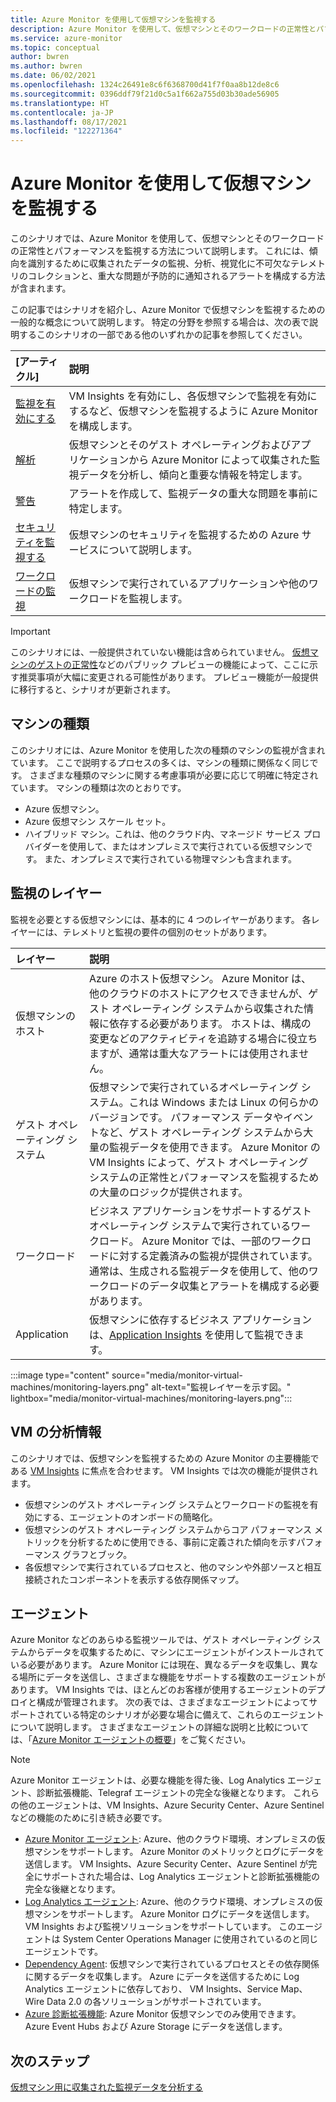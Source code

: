 ```yaml
---
title: Azure Monitor を使用して仮想マシンを監視する
description: Azure Monitor を使用して、仮想マシンとそのワークロードの正常性とパフォーマンスを監視する方法について説明します。
ms.service: azure-monitor
ms.topic: conceptual
author: bwren
ms.author: bwren
ms.date: 06/02/2021
ms.openlocfilehash: 1324c26491e8c6f6368700d41f7f0aa8b12de8c6
ms.sourcegitcommit: 0396ddf79f21d0c5a1f662a755d03b30ade56905
ms.translationtype: HT
ms.contentlocale: ja-JP
ms.lasthandoff: 08/17/2021
ms.locfileid: "122271364"
---
```

# <a name="monitor-virtual-machines-with-azure-monitor"></a>Azure Monitor を使用して仮想マシンを監視する
このシナリオでは、Azure Monitor を使用して、仮想マシンとそのワークロードの正常性とパフォーマンスを監視する方法について説明します。 これには、傾向を識別するために収集されたデータの監視、分析、視覚化に不可欠なテレメトリのコレクションと、重大な問題が予防的に通知されるアラートを構成する方法が含まれます。

この記事ではシナリオを紹介し、Azure Monitor で仮想マシンを監視するための一般的な概念について説明します。 特定の分野を参照する場合は、次の表で説明するこのシナリオの一部である他のいずれかの記事を参照してください。

| [アーティクル] | 説明 |
|:---|:---|
| [監視を有効にする](monitor-virtual-machine-configure.md) | VM Insights を有効にし、各仮想マシンで監視を有効にするなど、仮想マシンを監視するように Azure Monitor を構成します。  |
| [解析](monitor-virtual-machine-analyze.md) | 仮想マシンとそのゲスト オペレーティングおよびアプリケーションから Azure Monitor によって収集された監視データを分析し、傾向と重要な情報を特定します。 |
| [警告](monitor-virtual-machine-alerts.md)   | アラートを作成して、監視データの重大な問題を事前に特定します。 |
| [セキュリティを監視する](monitor-virtual-machine-security.md) | 仮想マシンのセキュリティを監視するための Azure サービスについて説明します。 |
| [ワークロードの監視](monitor-virtual-machine-workloads.md) | 仮想マシンで実行されているアプリケーションや他のワークロードを監視します。 |

> [!IMPORTANT]
> このシナリオには、一般提供されていない機能は含められていません。 [仮想マシンのゲストの正常性](vminsights-health-overview.md)などのパブリック プレビューの機能によって、ここに示す推奨事項が大幅に変更される可能性があります。 プレビュー機能が一般提供に移行すると、シナリオが更新されます。

## <a name="types-of-machines"></a>マシンの種類
このシナリオには、Azure Monitor を使用した次の種類のマシンの監視が含まれています。 ここで説明するプロセスの多くは、マシンの種類に関係なく同じです。 さまざまな種類のマシンに関する考慮事項が必要に応じて明確に特定されています。 マシンの種類は次のとおりです。 

- Azure 仮想マシン。
- Azure 仮想マシン スケール セット。
- ハイブリッド マシン。これは、他のクラウド内、マネージド サービス プロバイダーを使用して、またはオンプレミスで実行されている仮想マシンです。 また、オンプレミスで実行されている物理マシンも含まれます。

## <a name="layers-of-monitoring"></a>監視のレイヤー
監視を必要とする仮想マシンには、基本的に 4 つのレイヤーがあります。 各レイヤーには、テレメトリと監視の要件の個別のセットがあります。 

| レイヤー | 説明 |
|:---|:---|
| 仮想マシンのホスト | Azure のホスト仮想マシン。 Azure Monitor は、他のクラウドのホストにアクセスできませんが、ゲスト オペレーティング システムから収集された情報に依存する必要があります。 ホストは、構成の変更などのアクティビティを追跡する場合に役立ちますが、通常は重大なアラートには使用されません。 |
| ゲスト オペレーティング システム | 仮想マシンで実行されているオペレーティング システム。これは Windows または Linux の何らかのバージョンです。 パフォーマンス データやイベントなど、ゲスト オペレーティング システムから大量の監視データを使用できます。 Azure Monitor の VM Insights によって、ゲスト オペレーティング システムの正常性とパフォーマンスを監視するための大量のロジックが提供されます。 |
| ワークロード | ビジネス アプリケーションをサポートするゲスト オペレーティング システムで実行されているワークロード。 Azure Monitor では、一部のワークロードに対する定義済みの監視が提供されています。 通常は、生成される監視データを使用して、他のワークロードのデータ収集とアラートを構成する必要があります。 |
| Application | 仮想マシンに依存するビジネス アプリケーションは、[Application Insights](../app/app-insights-overview.md) を使用して監視できます。 

:::image type="content" source="media/monitor-virtual-machines/monitoring-layers.png" alt-text="監視レイヤーを示す図。" lightbox="media/monitor-virtual-machines/monitoring-layers.png":::

## <a name="vm-insights"></a>VM の分析情報
このシナリオでは、仮想マシンを監視するための Azure Monitor の主要機能である [VM Insights](../vm/vminsights-overview.md) に焦点を合わせます。 VM Insights では次の機能が提供されます。

- 仮想マシンのゲスト オペレーティング システムとワークロードの監視を有効にする、エージェントのオンボードの簡略化。 
- 仮想マシンのゲスト オペレーティング システムからコア パフォーマンス メトリックを分析するために使用できる、事前に定義された傾向を示すパフォーマンス グラフとブック。
- 各仮想マシンで実行されているプロセスと、他のマシンや外部ソースと相互接続されたコンポーネントを表示する依存関係マップ。

## <a name="agents"></a>エージェント
Azure Monitor などのあらゆる監視ツールでは、ゲスト オペレーティング システムからデータを収集するために、マシンにエージェントがインストールされている必要があります。 Azure Monitor には現在、異なるデータを収集し、異なる場所にデータを送信し、さまざまな機能をサポートする複数のエージェントがあります。 VM Insights では、ほとんどのお客様が使用するエージェントのデプロイと構成が管理されます。 次の表では、さまざまなエージェントによってサポートされている特定のシナリオが必要な場合に備えて、これらのエージェントについて説明します。 さまざまなエージェントの詳細な説明と比較については、「[Azure Monitor エージェントの概要](../agents/agents-overview.md)」をご覧ください。

> [!NOTE]
> Azure Monitor エージェントは、必要な機能を得た後、Log Analytics エージェント、診断拡張機能、Telegraf エージェントの完全な後継となります。 これらの他のエージェントは、VM Insights、Azure Security Center、Azure Sentinel などの機能のために引き続き必要です。

- [Azure Monitor エージェント](../agents/agents-overview.md#log-analytics-agent): Azure、他のクラウド環境、オンプレミスの仮想マシンをサポートします。 Azure Monitor のメトリックとログにデータを送信します。 VM Insights、Azure Security Center、Azure Sentinel が完全にサポートされた場合は、Log Analytics エージェントと診断拡張機能の完全な後継となります。
- [Log Analytics エージェント](../agents/agents-overview.md#log-analytics-agent): Azure、他のクラウド環境、オンプレミスの仮想マシンをサポートします。 Azure Monitor ログにデータを送信します。 VM Insights および監視ソリューションをサポートしています。 このエージェントは System Center Operations Manager に使用されているのと同じエージェントです。
- [Dependency Agent](../agents/agents-overview.md#dependency-agent): 仮想マシンで実行されているプロセスとその依存関係に関するデータを収集します。 Azure にデータを送信するために Log Analytics エージェントに依存しており、 VM Insights、Service Map、Wire Data 2.0 の各ソリューションがサポートされています。
- [Azure 診断拡張機能](../agents/agents-overview.md#azure-diagnostics-extension): Azure Monitor 仮想マシンでのみ使用できます。 Azure Event Hubs および Azure Storage にデータを送信します。

## <a name="next-steps"></a>次のステップ

[仮想マシン用に収集された監視データを分析する](monitor-virtual-machine-analyze.md)
